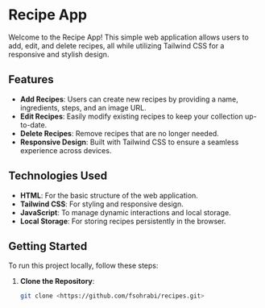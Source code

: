 # Recipe App

Welcome to the Recipe App! This simple web application allows users to add, edit, and delete recipes, all while utilizing Tailwind CSS for a responsive and stylish design.

## Features

- **Add Recipes**: Users can create new recipes by providing a name, ingredients, steps, and an image URL.
- **Edit Recipes**: Easily modify existing recipes to keep your collection up-to-date.
- **Delete Recipes**: Remove recipes that are no longer needed.
- **Responsive Design**: Built with Tailwind CSS to ensure a seamless experience across devices.

## Technologies Used

- **HTML**: For the basic structure of the web application.
- **Tailwind CSS**: For styling and responsive design.
- **JavaScript**: To manage dynamic interactions and local storage.
- **Local Storage**: For storing recipes persistently in the browser.

## Getting Started

To run this project locally, follow these steps:

1. **Clone the Repository**:
   ```bash
   git clone <https://github.com/fsohrabi/recipes.git>
